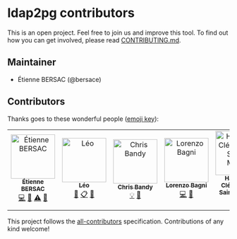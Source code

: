 # ldap2pg contributors

This is an open project. Feel free to join us and improve this tool. To find out
how you can get involved, please read [CONTRIBUTING.md](CONTRIBUTING.md).


## Maintainer

- Étienne BERSAC (@bersace)


## Contributors

Thanks goes to these wonderful people ([emoji key](https://github.com/kentcdodds/all-contributors#emoji-key)):

<!-- ALL-CONTRIBUTORS-LIST:START - Do not remove or modify this section -->
<!-- prettier-ignore -->
<table><tr><td align="center"><a href="https://bersace.cae.li/"><img src="https://avatars1.githubusercontent.com/u/542613?v=4" width="100px;" alt="Étienne BERSAC"/><br /><sub><b>Étienne BERSAC</b></sub></a><br /><a href="https://github.com/bersace/ldap2pg/commits?author=bersace" title="Code">💻</a> <a href="https://github.com/bersace/ldap2pg/commits?author=bersace" title="Documentation">📖</a> <a href="https://github.com/bersace/ldap2pg/commits?author=bersace" title="Tests">⚠️</a> <a href="#talk-bersace" title="Talks">📢</a></td><td align="center"><a href="https://github.com/leorenc"><img src="https://avatars0.githubusercontent.com/u/27353905?v=4" width="100px;" alt="Léo"/><br /><sub><b>Léo</b></sub></a><br /><a href="#blog-leorenc" title="Blogposts">📝</a> <a href="#eventOrganizing-leorenc" title="Event Organizing">📋</a> <a href="#design-leorenc" title="Design">🎨</a></td><td align="center"><a href="https://github.com/cbandy"><img src="https://avatars0.githubusercontent.com/u/106560?v=4" width="100px;" alt="Chris Bandy"/><br /><sub><b>Chris Bandy</b></sub></a><br /><a href="#example-cbandy" title="Examples">💡</a> <a href="#review-cbandy" title="Reviewed Pull Requests">👀</a></td><td align="center"><a href="https://github.com/datinho"><img src="https://avatars3.githubusercontent.com/u/9349283?s=88&v=4" width="100px;" alt="Lorenzo Bagni"/><br /><sub><b>Lorenzo Bagni</b></sub></a><br /><a href="https://github.com/bersace/ldap2pg/commits?author=datinho" title="Code">💻</a> <a href="#review-datinho" title="Reviewed Pull Requests">👀</a></td><td align="center"><a href="https://github.com/hlecleme"><img src="https://avatars3.githubusercontent.com/u/50139228?v=4" width="100px;" alt="Harold le Clément de Saint-Marcq"/><br /><sub><b>Harold le Clément de Saint-Marcq</b></sub></a><br /><a href="https://github.com/bersace/ldap2pg/commits?author=hlecleme" title="Code">💻</a></td></tr></table>

<!-- ALL-CONTRIBUTORS-LIST:END -->

This project follows the [all-contributors](https://github.com/kentcdodds/all-contributors) specification. Contributions of any kind welcome!
